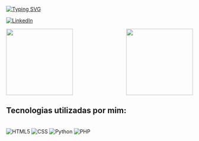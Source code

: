 <p>
<a href="https://git.io/typing-svg"><img src="https://readme-typing-svg.demolab.com?font=Arial+Code&size=30&color=FFFFFF&center=true&vCenter=true&width=1000&lines=Bem+vindo ao meu Github" alt="Typing SVG" /></a>
</p> 

[![LinkedIn](https://img.shields.io/badge/LinkedIn-0077B5?style=for-the-badge&logo=linkedin&logoColor=white)](www.linkedin.com/in/giovani-ortega-59384a249)
<div>
  
  <img  height="180em" src="https://github-readme-stats.vercel.app/api?username=GiovaniOrtegaFatec&show_icons=true&theme=great-gatsby&include_all_commits=true&count_private=false"/>
  <img align="right" height="180em" src="https://github-readme-stats.vercel.app/api/top-langs/?username=GiovaniOrtegaFatec&layout=compact&langs_count=16&theme=great-gatsby"/>
</div>







## Tecnologias utilizadas por mim:



<div style="display: inline_block"><br/>
  <img align="center" alt="HTML5" src="https://img.shields.io/badge/HTML5-E34F26?style=for-the-badge&logo=html5&logoColor=white "/>
  <img align="center" alt="CSS" src="https://img.shields.io/badge/CSS3-1572B6?style=for-the-badge&logo=css3&logoColor=white "/>
  <img align="center" alt="Python" src="https://img.shields.io/badge/Python-14354C?style=for-the-badge&logo=python&logoColor=white"/>
  <img align="center" alt="PHP" src="https://img.shields.io/badge/PHP-777BB4?style=for-the-badge&logo=php&logoColor=white"/>
</div><br/>

